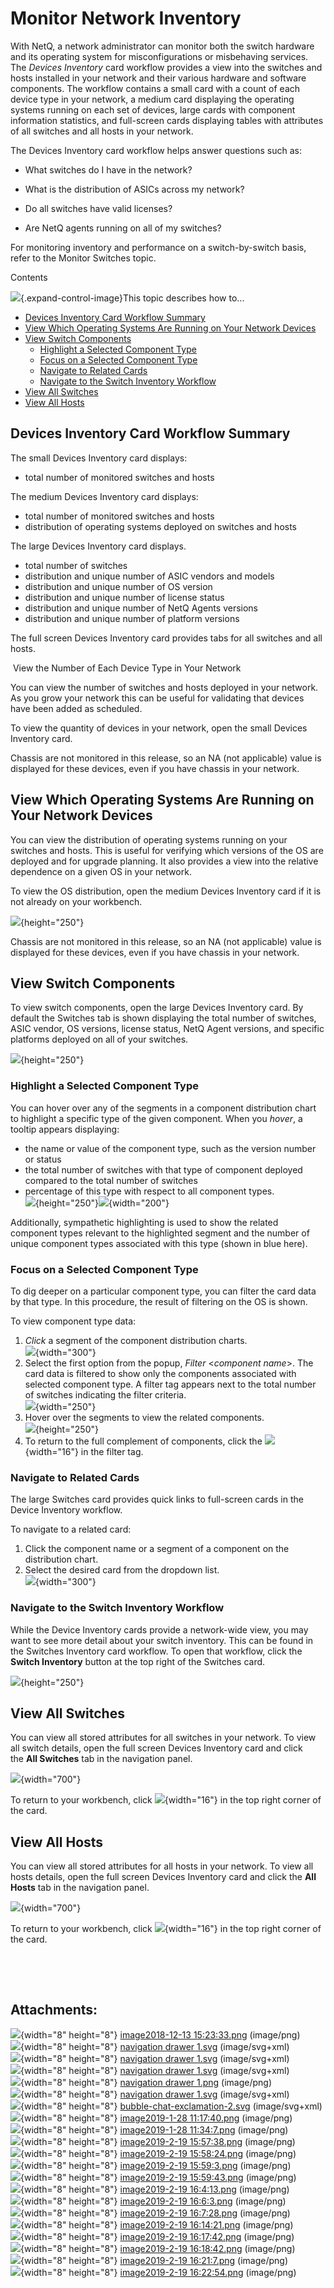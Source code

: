 # Monitor Network Inventory

With NetQ, a network administrator can monitor both the switch hardware
and its operating system for misconfigurations or misbehaving services.
The *Devices Inventory* card workflow provides a view into the switches
and hosts installed in your network and their various hardware and
software components. The workflow contains a small card with a count of
each device type in your network, a medium card displaying the operating
systems running on each set of devices, large cards with component
information statistics, and full-screen cards displaying tables with
attributes of all switches and all hosts in your network.

The Devices Inventory card workflow helps answer questions such as:

-   What switches do I have in the network?

-   What is the distribution of ASICs across my network?

-   Do all switches have valid licenses?

-   Are NetQ agents running on all of my switches?

For monitoring inventory and performance on a switch-by-switch basis,
refer to the Monitor Switches topic.

Contents

![](images/icons/grey_arrow_down.png){.expand-control-image}This topic
describes how to...

-   [Devices Inventory Card Workflow
    Summary](#MonitorNetworkInventory-DevicesInventoryCardWorkflowSummary)
-   [View Which Operating Systems Are Running on Your Network
    Devices](#MonitorNetworkInventory-ViewWhichOperatingSystemsAreRunningonYourNetworkDevices)
-   [View Switch
    Components](#MonitorNetworkInventory-ViewSwitchComponents)
    -   [Highlight a Selected Component
        Type](#MonitorNetworkInventory-HighlightaSelectedComponentType)
    -   [Focus on a Selected Component
        Type](#MonitorNetworkInventory-FocusonaSelectedComponentType)
    -   [Navigate to Related
        Cards](#MonitorNetworkInventory-NavigatetoRelatedCards)
    -   [Navigate to the Switch Inventory
        Workflow](#MonitorNetworkInventory-NavigatetotheSwitchInventoryWorkflow)
-   [View All Switches](#MonitorNetworkInventory-ViewAllSwitches)
-   [View All Hosts](#MonitorNetworkInventory-ViewAllHosts)

## Devices Inventory Card Workflow Summary

The small Devices Inventory card displays:

-   total number of monitored switches and hosts

The medium Devices Inventory card displays:

-   total number of monitored switches and hosts
-   distribution of operating systems deployed on switches and hosts

The large Devices Inventory card displays.

-   total number of switches
-   distribution and unique number of ASIC vendors and models
-   distribution and unique number of OS version
-   distribution and unique number of license status
-   distribution and unique number of NetQ Agents versions
-   distribution and unique number of platform versions

The full screen Devices Inventory card provides tabs for all switches
and all hosts.

 View the Number of Each Device Type in Your Network

You can view the number of switches and hosts deployed in your network.
As you grow your network this can be useful for validating that devices
have been added as scheduled. 

To view the quantity of devices in your network, open the small Devices
Inventory card. 

Chassis are not monitored in this release, so an NA (not applicable)
value is displayed for these devices, even if you have chassis in your
network.

## View Which Operating Systems Are Running on Your Network Devices

You can view the distribution of operating systems running on your
switches and hosts. This is useful for verifying which versions of the
OS are deployed and for upgrade planning. It also provides a view into
the relative dependence on a given OS in your network.

To view the OS distribution, open the medium Devices Inventory card if
it is not already on your workbench.

![](attachments/8365531/9013674.png){height="250"}

Chassis are not monitored in this release, so an NA (not applicable)
value is displayed for these devices, even if you have chassis in your
network.

## View Switch Components

To view switch components, open the large Devices Inventory card. By
default the Switches tab is shown displaying the total number of
switches, ASIC vendor, OS versions, license status, NetQ Agent versions,
and specific platforms deployed on all of your switches. 

![](attachments/8365531/9013675.png){height="250"}

### Highlight a Selected Component Type

You can hover over any of the segments in a component distribution chart
to highlight a specific type of the given component. When you *hover*, a
tooltip appears displaying:

-   the name or value of the component type, such as the version number
    or status
-   the total number of switches with that type of component deployed
    compared to the total number of switches
-   percentage of this type with respect to all component types.   
    ![](attachments/8365531/9013680.png){height="250"}![](attachments/8365531/9013681.png){width="200"}

Additionally, sympathetic highlighting is used to show the related
component types relevant to the highlighted segment and the number of
unique component types associated with this type (shown in blue here).

### Focus on a Selected Component Type

To dig deeper on a particular component type, you can filter the card
data by that type. In this procedure, the result of filtering on the OS
is shown.

To view component type data:

1.  *Click* a segment of the component distribution charts.  
    ![](attachments/8365531/9013682.png){width="300"}
2.  Select the first option from the popup, *Filter* &lt;*component
    name*&gt;. The card data is filtered to show only the components
    associated with selected component type. A filter tag appears next
    to the total number of switches indicating the filter criteria.   
    ![](attachments/8365531/9013685.png){width="250"}
3.  Hover over the segments to view the related components.  
    ![](attachments/8365531/9013683.png){height="250"}
4.  To return to the full complement of components, click
    the ![](attachments/8365531/9012483.png){width="16"} in the filter
    tag.

### Navigate to Related Cards

The large Switches card provides quick links to full-screen cards in the
Device Inventory workflow. 

To navigate to a related card:

1.  Click the component name or a segment of a component on the
    distribution chart.
2.  Select the desired card from the dropdown list.  
    ![](attachments/8365531/9013682.png){width="300"}

### Navigate to the Switch Inventory Workflow

While the Device Inventory cards provide a network-wide view, you may
want to see more detail about your switch inventory. This can be found
in the Switches Inventory card workflow. To open that workflow, click
the **Switch Inventory** button at the top right of the Switches card.

![](attachments/8365531/9013686.png){height="250"}

## View All Switches

You can view all stored attributes for all switches in your network. To
view all switch details, open the full screen Devices Inventory card and
click the **All Switches** tab in the navigation panel.

![](attachments/8365531/9013676.png){width="700"}

To return to your workbench,
click ![](attachments/8365531/9012483.png){width="16"} in the top right
corner of the card. 

## View All Hosts

You can view all stored attributes for all hosts in your network. To
view all hosts details, open the full screen Devices Inventory card and
click the **All Hosts** tab in the navigation panel.

![](attachments/8365531/9013687.png){width="700"}

To return to your workbench,
click ![](attachments/8365531/9012483.png){width="16"} in the top right
corner of the card. 

 

 

## Attachments:

![](images/icons/bullet_blue.gif){width="8" height="8"} [image2018-12-13
15:23:33.png](attachments/8365531/8367206.png) (image/png)  
![](images/icons/bullet_blue.gif){width="8" height="8"} [navigation
drawer 1.svg](attachments/8365531/9011205.svg) (image/svg+xml)  
![](images/icons/bullet_blue.gif){width="8" height="8"} [navigation
drawer 1.svg](attachments/8365531/9011206.svg) (image/svg+xml)  
![](images/icons/bullet_blue.gif){width="8" height="8"} [navigation
drawer 1.svg](attachments/8365531/9011217.svg) (image/svg+xml)  
![](images/icons/bullet_blue.gif){width="8" height="8"} [navigation
drawer 1.png](attachments/8365531/9011210.png) (image/png)  
![](images/icons/bullet_blue.gif){width="8" height="8"} [navigation
drawer 1.svg](attachments/8365531/9011202.svg) (image/svg+xml)  
![](images/icons/bullet_blue.gif){width="8" height="8"}
[bubble-chat-exclamation-2.svg](attachments/8365531/9011428.svg)
(image/svg+xml)  
![](images/icons/bullet_blue.gif){width="8" height="8"} [image2019-1-28
11:17:40.png](attachments/8365531/9012473.png) (image/png)  
![](images/icons/bullet_blue.gif){width="8" height="8"} [image2019-1-28
11:34:7.png](attachments/8365531/9012483.png) (image/png)  
![](images/icons/bullet_blue.gif){width="8" height="8"} [image2019-2-19
15:57:38.png](attachments/8365531/9013673.png) (image/png)  
![](images/icons/bullet_blue.gif){width="8" height="8"} [image2019-2-19
15:58:24.png](attachments/8365531/9013674.png) (image/png)  
![](images/icons/bullet_blue.gif){width="8" height="8"} [image2019-2-19
15:59:3.png](attachments/8365531/9013675.png) (image/png)  
![](images/icons/bullet_blue.gif){width="8" height="8"} [image2019-2-19
15:59:43.png](attachments/8365531/9013676.png) (image/png)  
![](images/icons/bullet_blue.gif){width="8" height="8"} [image2019-2-19
16:4:13.png](attachments/8365531/9013679.png) (image/png)  
![](images/icons/bullet_blue.gif){width="8" height="8"} [image2019-2-19
16:6:3.png](attachments/8365531/9013680.png) (image/png)  
![](images/icons/bullet_blue.gif){width="8" height="8"} [image2019-2-19
16:7:28.png](attachments/8365531/9013681.png) (image/png)  
![](images/icons/bullet_blue.gif){width="8" height="8"} [image2019-2-19
16:14:21.png](attachments/8365531/9013682.png) (image/png)  
![](images/icons/bullet_blue.gif){width="8" height="8"} [image2019-2-19
16:17:42.png](attachments/8365531/9013683.png) (image/png)  
![](images/icons/bullet_blue.gif){width="8" height="8"} [image2019-2-19
16:18:42.png](attachments/8365531/9013685.png) (image/png)  
![](images/icons/bullet_blue.gif){width="8" height="8"} [image2019-2-19
16:21:7.png](attachments/8365531/9013686.png) (image/png)  
![](images/icons/bullet_blue.gif){width="8" height="8"} [image2019-2-19
16:22:54.png](attachments/8365531/9013687.png) (image/png)  
